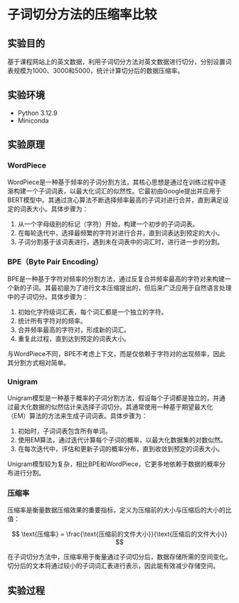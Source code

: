 # 子词切分方法的压缩率比较

## 实验目的
基于课程网站上的英文数据，利用子词切分方法对英文数据进行切分，分别设置词表规模为1000、3000和5000，统计计算切分后的数据压缩率。

## 实验环境
- Python 3.12.9
- Miniconda

## 实验原理

### WordPiece

WordPiece是一种基于频率的子词分割方法，其核心思想是通过在训练过程中逐渐构建一个子词词表，以最大化词汇的似然性。它最初由Google提出并应用于BERT模型中。其通过贪心算法不断选择频率最高的子词对进行合并，直到满足设定的词表大小。具体步骤为：

1. 从一个字母级别的标记（字符）开始，构建一个初步的子词词表。
2. 在每轮迭代中，选择最频繁的字符对进行合并，直到词表达到预定的大小。
3. 子词分割基于该词表进行，遇到未在词表中的词汇时，进行进一步的分割。

### BPE（Byte Pair Encoding）

BPE是一种基于字符对频率的分割方法，通过反复合并频率最高的字符对来构建一个新的子词。其最初是为了进行文本压缩提出的，但后来广泛应用于自然语言处理中的子词切分。具体步骤为：

1. 初始化字符级词汇表，每个词汇都是一个独立的字符。
2. 统计所有字符对的频率。
3. 合并频率最高的字符对，形成新的词汇。
4. 重复此过程，直到达到预定的词表大小。

与WordPiece不同，BPE不考虑上下文，而是仅依赖于字符对的出现频率，因此其分割方式相对简单。

### Unigram

Unigram模型是一种基于概率的子词分割方法，假设每个子词都是独立的，并通过最大化数据的似然估计来选择子词切分。其通常使用一种基于期望最大化（EM）算法的方法来生成子词词表。具体步骤为：

1. 初始时，子词词表包含所有单词。
2. 使用EM算法，通过迭代计算每个子词的概率，以最大化数据集的对数似然。
3. 在每次迭代中，评估和更新子词的概率分布，直到收敛到预定的词表大小。

Unigram模型较为复杂，相比BPE和WordPiece，它更多地依赖于数据的概率分布进行分割。

### 压缩率

压缩率是衡量数据压缩效果的重要指标，定义为压缩前的大小与压缩后的大小的比值：

$$
\text{压缩率} = \frac{\text{压缩前的文件大小}}{\text{压缩后的文件大小}}
$$

在子词切分方法中，压缩率用于衡量通过子词切分后，数据存储所需的空间变化。切分后的文本将通过较小的子词词汇表进行表示，因此能有效减少存储空间。

## 实验过程